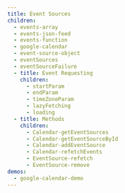 ```yaml
---
title: Event Sources
children:
  - events-array
  - events-json-feed
  - events-function
  - google-calendar
  - event-source-object
  - eventSources
  - eventSourceFailure
  - title: Event Requesting
    children:
      - startParam
      - endParam
      - timeZoneParam
      - lazyFetching
      - loading
  - title: Methods
    children:
      - Calendar-getEventSources
      - Calendar-getEventSourceById
      - Calendar-addEventSource
      - Calendar-refetchEvents
      - EventSource-refetch
      - EventSource-remove
demos:
  - google-calendar-demo
---
```

